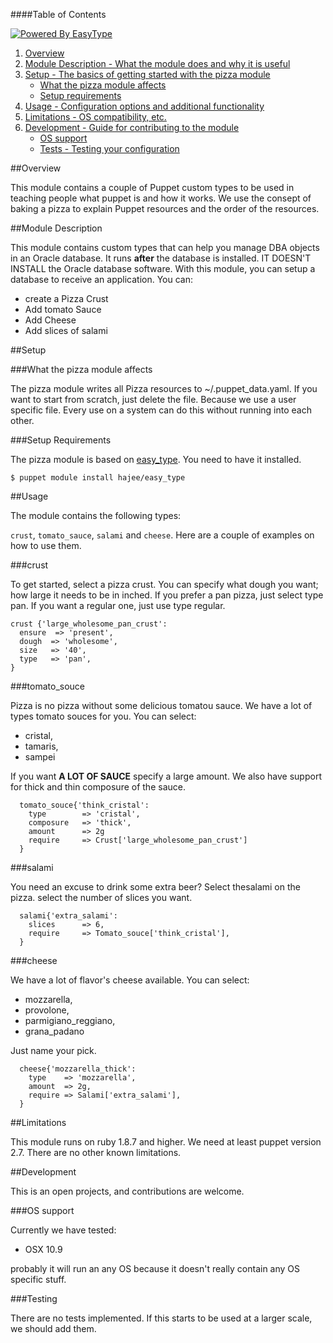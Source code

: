 ####Table of Contents

[![Powered By EasyType](https://raw.github.com/hajee/easy_type/master/powered_by_easy_type.png)](https://github.com/hajee/easy_type)


1. [Overview](#overview)
2. [Module Description - What the module does and why it is useful](#module-description)
3. [Setup - The basics of getting started with the pizza module](#setup)
    * [What the pizza module affects](#what-the-pizza-module-affects)
    * [Setup requirements](#setup-requirements)
4. [Usage - Configuration options and additional functionality](#usage)
5. [Limitations - OS compatibility, etc.](#limitations)
6. [Development - Guide for contributing to the module](#development)
    * [OS support](#os-support)
    * [Tests - Testing your configuration](#testing)

##Overview

This module contains a couple of Puppet custom types to be used in teaching people what puppet is and how it works. We use the consept of baking a pizza to explain Puppet resources and the order of the resources.

##Module Description

This module contains custom types that can help you manage DBA objects in an Oracle database. It runs **after** the database is installed. IT DOESN'T INSTALL the Oracle database software. With this module, you can setup a database to receive an application. You can:

* create a Pizza Crust
*  Add tomato Sauce
*  Add Cheese
*  Add slices of salami

##Setup

###What the pizza module affects

The pizza module writes all Pizza resources to ~/.puppet_data.yaml. If you want to start from scratch, just delete the file. Because we use a user specific file. Every use on a system can do this without running into each other.

###Setup Requirements

The pizza module is based on [easy_type](https://github.com/hajee/easy_type). You need to have it installed.

```
$ puppet module install hajee/easy_type
```


##Usage

The module contains the following types:

`crust`, `tomato_sauce`, `salami` and `cheese`. Here are a couple of examples on how to use them.

###crust

To get started, select a pizza crust. You can specify what dough you want; how large it needs to be in inched. If you prefer a pan pizza, just select type pan. If you want a regular one, just use type regular.

```puppet
crust {'large_wholesome_pan_crust':
  ensure  => 'present',
  dough  => 'wholesome',
  size   => '40',
  type   => 'pan',
}
```
###tomato_souce

Pizza is no pizza without some delicious tomatou sauce. We have a lot of types tomato souces for you. You can select:
- cristal,
- tamaris,
- sampei

If you want **A LOT OF SAUCE** specify a large amount. We also have support for thick and thin composure of the sauce.

```puppet
  tomato_souce{'think_cristal':
    type        => 'cristal',
    composure   => 'thick',
    amount      => 2g
    require     => Crust['large_wholesome_pan_crust']
  }
```

###salami

You need an excuse to drink some extra beer? Select thesalami on the pizza.  select the number of slices you want.

```puppet
  salami{'extra_salami':
    slices      => 6,
    require     => Tomato_souce['think_cristal'],
  }
```

###cheese

We have a lot of flavor's cheese available. You can select:
- mozzarella,
- provolone,
- parmigiano_reggiano,
- grana_padano

Just name your pick.

```puppet
  cheese{'mozzarella_thick':
    type    => 'mozzarella',
    amount  => 2g,
    require => Salami['extra_salami'],
  }
```
##Limitations

This module runs on ruby 1.8.7 and higher. We need at least puppet version 2.7. There are no other known limitations.

##Development

This is an open projects, and contributions are welcome. 

###OS support

Currently we have tested:

* OSX 10.9

probably it will run an any OS because it doesn't really contain any OS specific stuff.


###Testing

There are no tests implemented. If this starts to be used at a larger scale, we should add them.
